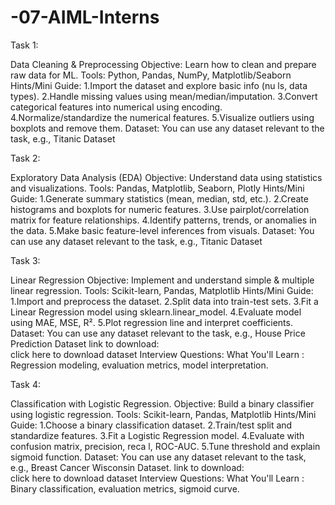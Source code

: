 # -07-AIML-Interns
Task 1: 

Data Cleaning & Preprocessing
 Objective: Learn how to clean and prepare raw data for ML.
 Tools: Python, Pandas, NumPy, Matplotlib/Seaborn
 Hints/Mini Guide:
 1.Import the dataset and explore basic info (nu ls, data types).
 2.Handle missing values using mean/median/imputation.
 3.Convert categorical features into numerical using encoding.
 4.Normalize/standardize the numerical features.
 5.Visualize outliers using boxplots and remove them.
 Dataset: You can use any dataset relevant to the task, e.g., Titanic Dataset


Task 2: 

Exploratory Data Analysis (EDA)
 Objective: Understand data using statistics and visualizations.
 Tools:  Pandas, Matplotlib, Seaborn, Plotly
 Hints/Mini Guide:
 1.Generate summary statistics (mean, median, std, etc.).
 2.Create histograms and boxplots for numeric features.
 3.Use pairplot/correlation matrix for feature relationships.
 4.Identify patterns, trends, or anomalies in the data.
 5.Make basic feature-level inferences from visuals.
 Dataset: You can use any dataset relevant to the task, e.g., Titanic Dataset

Task 3: 

Linear Regression
 Objective: Implement and understand simple & multiple linear regression. 
Tools:  Scikit-learn, Pandas, Matplotlib
 Hints/Mini Guide:
 1.Import and preprocess the dataset.
 2.Split data into train-test sets.
 3.Fit a Linear Regression model using sklearn.linear_model.
 4.Evaluate model using MAE, MSE, R².
 5.Plot regression line and interpret coefficients.
 Dataset: You can use any dataset relevant to the task, e.g., House Price Prediction Dataset
 link to download:  
click here to download dataset
 Interview Questions:
 What You'll Learn :  Regression modeling, evaluation metrics, model interpretation.


Task 4: 

Classification with Logistic Regression.
 Objective: Build a binary classifier using logistic regression. 
Tools:  Scikit-learn, Pandas, Matplotlib
 Hints/Mini Guide:
 1.Choose a binary classification dataset.
 2.Train/test split and standardize features.
 3.Fit a Logistic Regression model.
 4.Evaluate with confusion matrix, precision, reca l, ROC-AUC.
 5.Tune threshold and explain sigmoid function.
 Dataset: You can use any dataset relevant to the task, e.g., Breast Cancer Wisconsin Dataset.
 link to download:  
click here to download dataset
 Interview Questions:
 What You'll Learn :  Binary classification, evaluation metrics, sigmoid curve.

